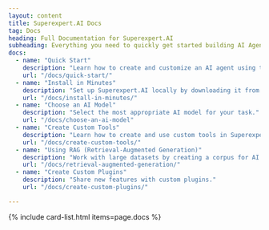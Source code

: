 ```yaml
---
layout: content
title: Superexpert.AI Docs
tag: Docs
heading: Full Documentation for Superexpert.AI
subheading: Everything you need to quickly get started building AI Agents.
docs:
  - name: "Quick Start"
    description: "Learn how to create and customize an AI agent using the Superexpert.AI demo site."
    url: "/docs/quick-start/"
  - name: "Install in Minutes"
    description: "Set up Superexpert.AI locally by downloading it from GitHub."
    url: "/docs/install-in-minutes/"
  - name: "Choose an AI Model"
    description: "Select the most appropriate AI model for your task."
    url: "/docs/choose-an-ai-model"
  - name: "Create Custom Tools"
    description: "Learn how to create and use custom tools in Superexpert.AI."
    url: "/docs/create-custom-tools/"
  - name: "Using RAG (Retrieval-Augmented Generation)"
    description: "Work with large datasets by creating a corpus for AI retrieval."
    url: "/docs/retrieval-augmented-generation/"
  - name: "Create Custom Plugins"
    description: "Share new features with custom plugins."
    url: "/docs/create-custom-plugins/"

---
```

{% include card-list.html items=page.docs %}


